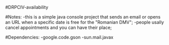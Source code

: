 #DRPCIV-availability

#Notes:
-this is a simple java console project that sends an email or opens an URL when a specific date is free for the "Romanian DMV";
-people usally cancel appointments and you can have their place;

#Dependencies:
-google.code.gson
-sun.mail.javax
